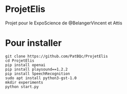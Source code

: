 # ProjetElis
Projet pour le ExpoScience de @BelangerVincent et Attis

# Pour installer
```
git clone https://github.com/PatBQc/ProjetElis
cd ProjetElis
pip install openai
pip install playsound==1.2.2
pip install SpeechRecognition
sudo apt install python3-gst-1.0
mkdir experiments
python start.py
```
